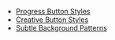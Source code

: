 * [Progress Button Styles](http://tympanus.net/Development/ProgressButtonStyles/)
* [Creative Button Styles](http://tympanus.net/Development/CreativeButtons/)
* [Subtle Background Patterns](http://subtlepatterns.com/)
